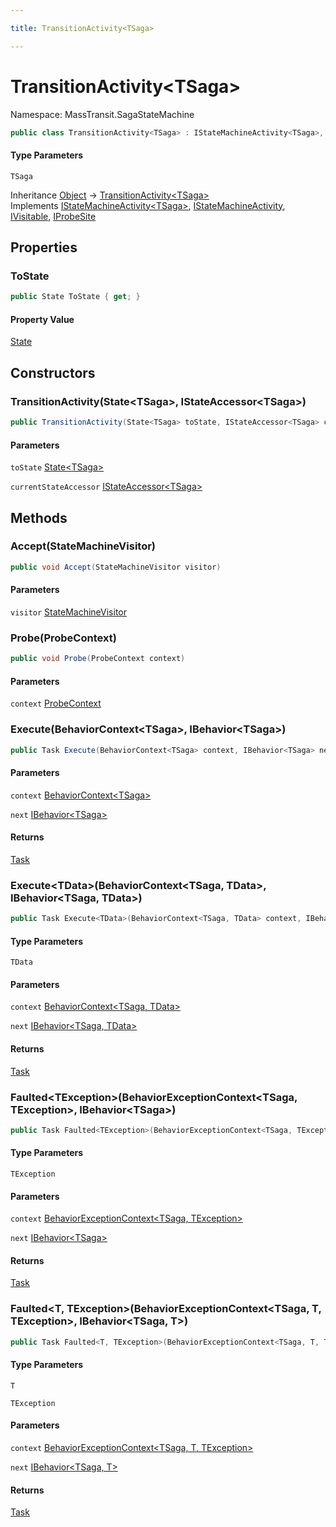 ```yaml
---

title: TransitionActivity<TSaga>

---
```


# TransitionActivity\<TSaga\>

Namespace: MassTransit.SagaStateMachine

```csharp
public class TransitionActivity<TSaga> : IStateMachineActivity<TSaga>, IStateMachineActivity, IVisitable, IProbeSite
```

#### Type Parameters

`TSaga`<br/>

Inheritance [Object](https://learn.microsoft.com/en-us/dotnet/api/system.object) → [TransitionActivity\<TSaga\>](../masstransit-sagastatemachine/transitionactivity-1)<br/>
Implements [IStateMachineActivity\<TSaga\>](../../masstransit-abstractions/masstransit/istatemachineactivity-1), [IStateMachineActivity](../../masstransit-abstractions/masstransit/istatemachineactivity), [IVisitable](../../masstransit-abstractions/masstransit/ivisitable), [IProbeSite](../../masstransit-abstractions/masstransit/iprobesite)

## Properties

### **ToState**

```csharp
public State ToState { get; }
```

#### Property Value

[State](../../masstransit-abstractions/masstransit/state)<br/>

## Constructors

### **TransitionActivity(State\<TSaga\>, IStateAccessor\<TSaga\>)**

```csharp
public TransitionActivity(State<TSaga> toState, IStateAccessor<TSaga> currentStateAccessor)
```

#### Parameters

`toState` [State\<TSaga\>](../../masstransit-abstractions/masstransit/state-1)<br/>

`currentStateAccessor` [IStateAccessor\<TSaga\>](../../masstransit-abstractions/masstransit/istateaccessor-1)<br/>

## Methods

### **Accept(StateMachineVisitor)**

```csharp
public void Accept(StateMachineVisitor visitor)
```

#### Parameters

`visitor` [StateMachineVisitor](../../masstransit-abstractions/masstransit/statemachinevisitor)<br/>

### **Probe(ProbeContext)**

```csharp
public void Probe(ProbeContext context)
```

#### Parameters

`context` [ProbeContext](../../masstransit-abstractions/masstransit/probecontext)<br/>

### **Execute(BehaviorContext\<TSaga\>, IBehavior\<TSaga\>)**

```csharp
public Task Execute(BehaviorContext<TSaga> context, IBehavior<TSaga> next)
```

#### Parameters

`context` [BehaviorContext\<TSaga\>](../../masstransit-abstractions/masstransit/behaviorcontext-1)<br/>

`next` [IBehavior\<TSaga\>](../../masstransit-abstractions/masstransit/ibehavior-1)<br/>

#### Returns

[Task](https://learn.microsoft.com/en-us/dotnet/api/system.threading.tasks.task)<br/>

### **Execute\<TData\>(BehaviorContext\<TSaga, TData\>, IBehavior\<TSaga, TData\>)**

```csharp
public Task Execute<TData>(BehaviorContext<TSaga, TData> context, IBehavior<TSaga, TData> next)
```

#### Type Parameters

`TData`<br/>

#### Parameters

`context` [BehaviorContext\<TSaga, TData\>](../../masstransit-abstractions/masstransit/behaviorcontext-2)<br/>

`next` [IBehavior\<TSaga, TData\>](../../masstransit-abstractions/masstransit/ibehavior-2)<br/>

#### Returns

[Task](https://learn.microsoft.com/en-us/dotnet/api/system.threading.tasks.task)<br/>

### **Faulted\<TException\>(BehaviorExceptionContext\<TSaga, TException\>, IBehavior\<TSaga\>)**

```csharp
public Task Faulted<TException>(BehaviorExceptionContext<TSaga, TException> context, IBehavior<TSaga> next)
```

#### Type Parameters

`TException`<br/>

#### Parameters

`context` [BehaviorExceptionContext\<TSaga, TException\>](../../masstransit-abstractions/masstransit/behaviorexceptioncontext-2)<br/>

`next` [IBehavior\<TSaga\>](../../masstransit-abstractions/masstransit/ibehavior-1)<br/>

#### Returns

[Task](https://learn.microsoft.com/en-us/dotnet/api/system.threading.tasks.task)<br/>

### **Faulted\<T, TException\>(BehaviorExceptionContext\<TSaga, T, TException\>, IBehavior\<TSaga, T\>)**

```csharp
public Task Faulted<T, TException>(BehaviorExceptionContext<TSaga, T, TException> context, IBehavior<TSaga, T> next)
```

#### Type Parameters

`T`<br/>

`TException`<br/>

#### Parameters

`context` [BehaviorExceptionContext\<TSaga, T, TException\>](../../masstransit-abstractions/masstransit/behaviorexceptioncontext-3)<br/>

`next` [IBehavior\<TSaga, T\>](../../masstransit-abstractions/masstransit/ibehavior-2)<br/>

#### Returns

[Task](https://learn.microsoft.com/en-us/dotnet/api/system.threading.tasks.task)<br/>
